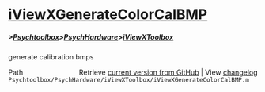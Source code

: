 # [iViewXGenerateColorCalBMP](iViewXGenerateColorCalBMP)
##### >[Psychtoolbox](Psychtoolbox)>[PsychHardware](PsychHardware)>[iViewXToolbox](iViewXToolbox)

generate calibration bmps  




<div class="code_header" style="text-align:right;">
  <span style="float:left;">Path&nbsp;&nbsp;</span> <span class="counter">Retrieve <a href=
  "https://raw.github.com/Psychtoolbox-3/Psychtoolbox-3/beta/Psychtoolbox/PsychHardware/iViewXToolbox/iViewXGenerateColorCalBMP.m">current version from GitHub</a> | View <a href=
  "https://github.com/Psychtoolbox-3/Psychtoolbox-3/commits/beta/Psychtoolbox/PsychHardware/iViewXToolbox/iViewXGenerateColorCalBMP.m">changelog</a></span>
</div>
<div class="code">
  <code>Psychtoolbox/PsychHardware/iViewXToolbox/iViewXGenerateColorCalBMP.m</code>
</div>

